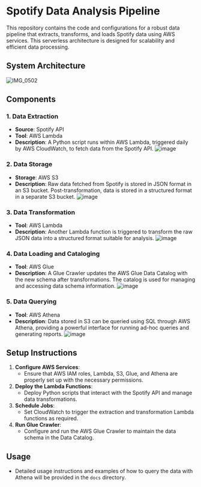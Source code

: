 # Spotify Data Analysis Pipeline

This repository contains the code and configurations for a robust data pipeline that extracts, transforms, and loads Spotify data using AWS services. This serverless architecture is designed for scalability and efficient data processing.

## System Architecture

![IMG_0502](https://github.com/pgrarchives/aws-etl-datapipeline/assets/112724112/d4dbb7a0-8357-4e5c-bcf9-2d0da1dc3545)

## Components

### 1. Data Extraction
- **Source**: Spotify API
- **Tool**: AWS Lambda
- **Description**: A Python script runs within AWS Lambda, triggered daily by AWS CloudWatch, to fetch data from the Spotify API.
![image](https://github.com/pgrarchives/aws-etl-datapipeline/assets/112724112/13dcb0a2-0ca6-4b24-bbd0-644ab89981b4)

### 2. Data Storage
- **Storage**: AWS S3
- **Description**: Raw data fetched from Spotify is stored in JSON format in an S3 bucket. Post-transformation, data is stored in a structured format in a separate S3 bucket.
![image](https://github.com/pgrarchives/aws-etl-datapipeline/assets/112724112/448c002e-1b2f-4108-84fc-3c66170c33aa)

### 3. Data Transformation
- **Tool**: AWS Lambda
- **Description**: Another Lambda function is triggered to transform the raw JSON data into a structured format suitable for analysis.
![image](https://github.com/pgrarchives/aws-etl-datapipeline/assets/112724112/d95b7912-2741-4ce9-9fa7-e2fa1372eaaa)

### 4. Data Loading and Cataloging
- **Tool**: AWS Glue
- **Description**: A Glue Crawler updates the AWS Glue Data Catalog with the new schema after transformations. The catalog is used for managing and accessing data schema information.
![image](https://github.com/pgrarchives/aws-etl-datapipeline/assets/112724112/76f2c163-98c1-45e0-adfd-040eb659c93c)

### 5. Data Querying
- **Tool**: AWS Athena
- **Description**: Data stored in S3 can be queried using SQL through AWS Athena, providing a powerful interface for running ad-hoc queries and generating reports.
![image](https://github.com/pgrarchives/aws-etl-datapipeline/assets/112724112/519f0a41-be74-49f1-a7fe-6d4cf44b73f4)

## Setup Instructions

1. **Configure AWS Services**:
   - Ensure that AWS IAM roles, Lambda, S3, Glue, and Athena are properly set up with the necessary permissions.
2. **Deploy the Lambda Functions**:
   - Deploy Python scripts that interact with the Spotify API and manage data transformations.
3. **Schedule Jobs**:
   - Set CloudWatch to trigger the extraction and transformation Lambda functions as required.
4. **Run Glue Crawler**:
   - Configure and run the AWS Glue Crawler to maintain the data schema in the Data Catalog.

## Usage

- Detailed usage instructions and examples of how to query the data with Athena will be provided in the `docs` directory.

